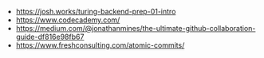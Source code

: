 * https://josh.works/turing-backend-prep-01-intro
* https://www.codecademy.com/
* https://medium.com/@jonathanmines/the-ultimate-github-collaboration-guide-df816e98fb67
* https://www.freshconsulting.com/atomic-commits/
